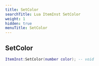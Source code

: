 ```yaml
---
title: SetColor
searchTitle: Lua ItemInst SetColor
weight: 1
hidden: true
menuTitle: SetColor
---
```

## SetColor
```lua
ItemInst:SetColor(number color); -- void
```
